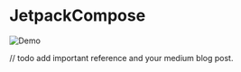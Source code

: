 # JetpackCompose

![Demo](https://github.com/mwshubham/JetpackCompose/blob/master/Demo4.gif)

// todo add important reference and your medium blog post.